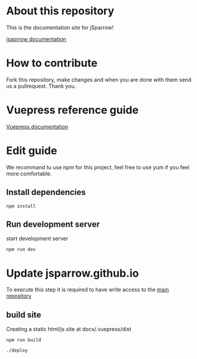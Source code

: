 # About this repository

This is the documentation site for jSparrow!

[jsaprrow documentation](http://jsparrow.github.io)

# How to contribute

Fork this repository, make changes and when you are done with them send us a pullrequest. Thank you.

# Vuepress reference guide

[Vuepress documentation](https://vuepress.vuejs.org/guide/)

# Edit guide

We recommand tu use npm for this project, feel free to use yum if you feel more comfortable.

## Install dependencies

```
npm install
```

## Run development server

start development server

```
npm run dev
```

# Update jsparrow.github.io

To execute this step it is required to have write access to the [main repository](https://github.com/Jsparrow/jsparrow.github.io)

## build site

Creating a static html/js site at docs/.vuepress/dist
 
```
npm run build

./deploy
```

